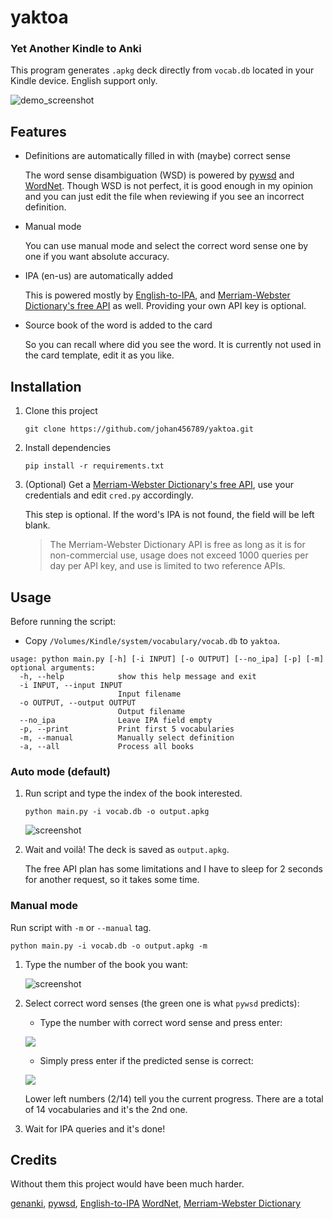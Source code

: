 # yaktoa
### Yet Another Kindle to Anki 

This program generates `.apkg` deck directly from `vocab.db` located in your Kindle device. English support only.

![demo_screenshot](https://i.imgur.com/ZzWgKVN.jpg)

## Features
- Definitions are automatically filled in with (maybe) correct sense

  The word sense disambiguation (WSD) is powered by [pywsd](https://github.com/alvations/pywsd) and [WordNet](https://wordnet.princeton.edu/).
  Though WSD is not perfect, it is good enough in my opinion and you can just edit the file when reviewing if you see an incorrect definition.

- Manual mode

  You can use manual mode and select the correct word sense one by one if you want absolute accuracy.

- IPA (en-us) are automatically added

  This is powered mostly by [English-to-IPA](https://github.com/mphilli/English-to-IPA), and [Merriam-Webster Dictionary's free API](https://dictionaryapi.com/) as well. Providing your own API key is optional.

- Source book of the word is added to the card

  So you can recall where did you see the word. It is currently not used in the card template, edit it as you like.

## Installation

1. Clone this project

    ```
    git clone https://github.com/johan456789/yaktoa.git
    ```
    
2. Install dependencies

    ````
    pip install -r requirements.txt
    ````

3. (Optional) Get a [Merriam-Webster Dictionary's free API](https://dictionaryapi.com/), use your credentials and edit `cred.py` accordingly.

    This step is optional. If the word's IPA is not found, the field will be left blank.
   
    > The Merriam-Webster Dictionary API is free as long as it is for non-commercial use, usage does not exceed 1000 queries per day per API key, and use is limited to two reference APIs.


## Usage

Before running the script:

- Copy `/Volumes/Kindle/system/vocabulary/vocab.db` to `yaktoa`.

```
usage: python main.py [-h] [-i INPUT] [-o OUTPUT] [--no_ipa] [-p] [-m]
optional arguments:
  -h, --help            show this help message and exit
  -i INPUT, --input INPUT
                        Input filename
  -o OUTPUT, --output OUTPUT
                        Output filename
  --no_ipa              Leave IPA field empty
  -p, --print           Print first 5 vocabularies
  -m, --manual          Manually select definition
  -a, --all             Process all books
```

### Auto mode (default)

1. Run script and type the index of the book interested.

    ```
    python main.py -i vocab.db -o output.apkg
    ```

    ![screenshot](https://i.imgur.com/b24cDMk.jpg)

2. Wait and voilà! The deck is saved as `output.apkg`.

    The free API plan has some limitations and I have to sleep for 2 seconds for another request, so it takes some time.

### Manual mode

Run script with `-m` or `--manual` tag.

```
python main.py -i vocab.db -o output.apkg -m
```

1. Type the number of the book you want:

    ![screenshot](https://i.imgur.com/b24cDMk.jpg)

2. Select correct word senses (the green one is what `pywsd` predicts):

    - Type the number with correct word sense and press enter:

    ![](https://i.imgur.com/iZcBQ1c.jpg)

    - Simply press enter if the predicted sense is correct:

    ![](https://i.imgur.com/6HpMYhc.jpg)
  
    Lower left numbers (2/14) tell you the current progress. There are a total of 14 vocabularies and it's the 2nd one.

3. Wait for IPA queries and it's done!

## Credits

Without them this project would have been much harder.

[genanki](https://github.com/kerrickstaley/genanki), [pywsd](https://github.com/alvations/pywsd), [English-to-IPA](https://github.com/mphilli/English-to-IPA)
[WordNet](https://wordnet.princeton.edu/), [Merriam-Webster Dictionary](https://dictionaryapi.com/)
